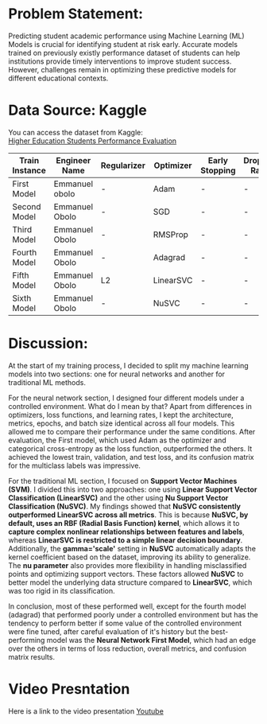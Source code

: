 # Problem Statement:
Predicting student academic performance using Machine Learning (ML) Models is crucial for identifying student at risk early. Accurate models trained on previously existly performance dataset of students can help institutions provide timely interventions to improve student success. However, challenges remain in optimizing these predictive models for different educational contexts.

# Data Source: Kaggle 
You can access the dataset from Kaggle:  
[Higher Education Students Performance Evaluation](https://www.kaggle.com/datasets/csafrit2/higher-education-students-performance-evaluation?select=student_prediction.csv)



| **Train Instance** | **Engineer Name** | **Regularizer** | **Optimizer** | **Early Stopping** | **Dropout Rate** | **Accuracy** | **F1 Score** | **Recall** | **Precision** | **Train Loss** | **Val Loss** | **Test Loss** | **Epochs** |  
|--------------------|------------------|---------------|-------------|----------------|--------------|-----------|---------|--------|-----------|------------|-----------|-----------|--------|  
| First Model       | Emmanuel obolo    | -             | Adam        | -              | -            | 0.9813    | 0.9813  | 0.9813 | 0.9839    | 0.0467     | 0.0775    | 0.0938    | 30     |  
| Second Model      | Emmanuel Obolo    | -             | SGD         | -              | -            | 0.8628    | 0.8610  | 0.8149 | 0.9013    | 0.3850     | 0.4058    | 0.4201    | 30     |  
| Third Model       | Emmanuel Obolo    | -             | RMSProp     | -              | -            | 0.9800    | 0.9800  | 0.9800 | 0.9803    | 0.0527     | 0.0820    | 0.1210    | 30     |
| Fourth Model      | Emmanuel Obolo    | -             | Adagrad     | -              | -            | 0.3688    | 0.3398  | 0.3688 | 0.3855    | 1.7644     | 1.7453    | 1.7393    | 30     |  
| Fifth Model       | Emmanuel Obolo    | L2            | LinearSVC   | -              | -            | 0.7883    | 0.7786  | 0.7882 | 0.7859    | -          | -         | -         | 1000   |  
| Sixth Model       | Emmanuel Obolo    | -             | NuSVC       | -              | -            | 0.9680    | 0.9679  | 0.9680 | 0.9681    | -          | -         | -         | Unlimited |  


# Discussion:
At the start of my training process, I decided to split my machine learning models into two sections: one for neural networks and another for traditional ML methods.  

For the neural network section, I designed four different models under a controlled environment. What do I mean by that? Apart from differences in optimizers, loss functions, and learning rates, I kept the architecture, metrics, epochs, and batch size identical across all four models. This allowed me to compare their performance under the same conditions. After evaluation, the First model, which used Adam as the optimizer and categorical cross-entropy as the loss function, outperformed the others. It achieved the lowest train, validation, and test loss, and its confusion matrix for the multiclass labels was impressive.  

For the traditional ML section, I focused on **Support Vector Machines (SVM)**. I divided this into two approaches: one using **Linear Support Vector Classification (LinearSVC)** and the other using **Nu Support Vector Classification (NuSVC)**. My findings showed that **NuSVC consistently outperformed LinearSVC across all metrics**. This is because **NuSVC, by default, uses an RBF (Radial Basis Function) kernel**, which allows it to **capture complex nonlinear relationships between features and labels**, whereas **LinearSVC is restricted to a simple linear decision boundary**. Additionally, the **gamma='scale'** setting in **NuSVC** automatically adapts the kernel coefficient based on the dataset, improving its ability to generalize. The **nu parameter** also provides more flexibility in handling misclassified points and optimizing support vectors. These factors allowed **NuSVC** to better model the underlying data structure compared to **LinearSVC**, which was too rigid in its classification.  

In conclusion, most of these performed well, except for the fourth model (adagrad) that performed poorly under a controlled environment but has the tendency to perform better if some value of the controlled environment were fine tuned, after careful evaluation of it's history  but the best-performing model was the **Neural Network First Model**, which had an edge over the others in terms of loss reduction, overall metrics, and confusion matrix results.


# Video Presntation
Here is a link to the video presentation [Youtube](https://youtu.be/KXc7wgUH644)